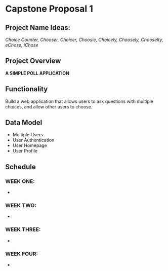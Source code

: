 # Capstone Proposal 1 

## Project Name Ideas:

*Choice Counter, Chooser, Choicer, Choosie, Choicely, Choosely, Chooselty, eChose, iChose*

## Project Overview

**A SIMPLE POLL APPLICATION**

## Functionality

Build a web application that allows users to ask questions with multiple choices, and allow other users to choose.


## Data Model

- Multiple Users
- User Authentication
- User Homepage
- User Profile

## Schedule

### WEEK ONE:
- 

### WEEK TWO:
-

### WEEK THREE:
-

### WEEK FOUR:
-